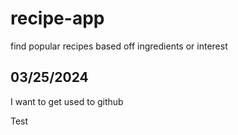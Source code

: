 # recipe-app
find popular recipes based off ingredients or interest

## 03/25/2024
I want to get used to github

Test
